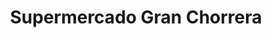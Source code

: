 ---
title: "Supermercado Gran Chorrera"
url: /la-chorrera/supermercado-gran-chorrera/
shop: Supermarkt
---